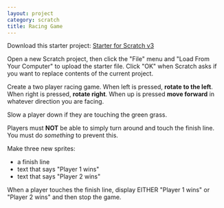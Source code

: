 ```yaml
---
layout: project
category: scratch
title: Racing Game
---
```


Download this starter project: [Starter for Scratch v3](https://drive.google.com/uc?export=download&id=1Wmks4TXO19Z0Qe_1jkIFJQ_mFmmQw0FJ)

Open a new Scratch project, then click the "File" menu and "Load From Your Computer" to upload the starter file. Click "OK" when Scratch asks if you want to replace contents of the current project.


Create a two player racing game. When left is pressed, **rotate to the left**. When right is pressed, **rotate right**. When up is pressed **move forward** in whatever direction you are facing.

Slow a player down if they are touching the green grass.

Players must **NOT** be able to simply turn around and touch the finish line. You must do *something* to prevent this.

Make three new sprites:
- a finish line
- text that says "Player 1 wins"
- text that says "Player 2 wins"

When a player touches the finish line, display EITHER "Player 1 wins" or "Player 2 wins" and then stop the game.
